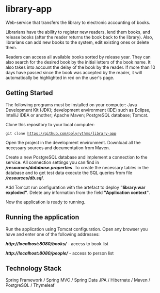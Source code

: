 # library-app
Web-service that transfers the library to electronic accounting of books.

Librarians have the ability to register new readers, lend them books, and release books (after the reader returns the book back to the library). Also, librarians can add new books to the system, edit existing ones or delete them.

Readers can access all available books sorted by release year. They can also search for the desired book by the initial letters of the book name.
It also takes into account the delay of the book by the reader. If more than 10 days have passed since the book was accepted by the reader, it will automatically be highlighted in red on the user's page.
## Getting Started 
The following programs must be installed on your computer:
 Java Development Kit (JDK);
 development environment (IDE) such as Eclipse, IntelliJ IDEA or another;
 Apache Maven;
 PostgreSQL database; Tomcat.

Clone this repository to your local computer:

<code>git clone https://github.com/polyrythms/library-app</code>

Open the project in the development environment.
Download all the necessary sources and documentation from Maven.

Create a new PostgreSQL database and implement a connection to the service. All connection settings you can find in ***/resources/database.properties***.
To create the necessary tables in the database and to get test data execute the SQL queries from file ***/resources/db.sql***.

Add Tomcat run configuration with the artefact to deploy **"library:war exploded"**. Delete any information from the field **"Application context"**.

Now the application is ready to running.


## Running the application
Run the application using Tomcat configuration.
Open any browser you have and enter one of the following addresses:

***http://localhost:8080/books/*** - access to book list

***http://localhost:8080/people/*** - access to person list

## Technology Stack
Spring Framework / Spring MVC / Spring Data JPA / Hibernate / Maven / PostgreSQL / Thymeleaf
